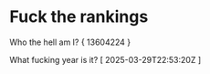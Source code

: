 # Fuck the rankings

Who the hell am I?
{ 13604224 }

What fucking year is it?
[ 2025-03-29T22:53:20Z ]
